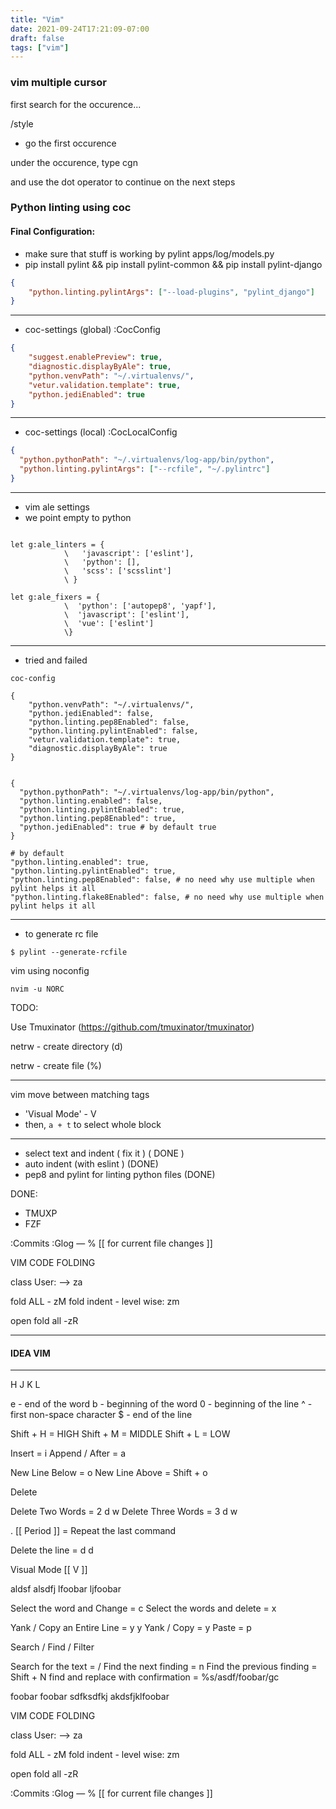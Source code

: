 ```yaml
---
title: "Vim"
date: 2021-09-24T17:21:09-07:00
draft: false
tags: ["vim"]
---
```


### vim multiple cursor

first search for the occurence...

/style

- go the first occurence

under the occurence, type cgn

and use the dot operator to continue on the next steps

###  Python linting using coc

#### Final Configuration:

- make sure that stuff is working by pylint apps/log/models.py
- pip install pylint && pip install pylint-common && pip install pylint-django


```json
{
    "python.linting.pylintArgs": ["--load-plugins", "pylint_django"]
}
```

---
- coc-settings (global) :CocConfig
```json
{
    "suggest.enablePreview": true,
    "diagnostic.displayByAle": true,
    "python.venvPath": "~/.virtualenvs/",
    "vetur.validation.template": true,
    "python.jediEnabled": true
}
```
---

- coc-settings (local) :CocLocalConfig
```json
{
  "python.pythonPath": "~/.virtualenvs/log-app/bin/python",
  "python.linting.pylintArgs": ["--rcfile", "~/.pylintrc"]
}
```
---

- vim ale settings
- we point empty to python

```vim

let g:ale_linters = {
            \   'javascript': ['eslint'],
            \   'python': [],
            \   'scss': ['scsslint']
            \ }

let g:ale_fixers = {
            \  'python': ['autopep8', 'yapf'],
            \  'javascript': ['eslint'],
            \  'vue': ['eslint']
            \}

```
---

- tried and failed

```
coc-config

{
    "python.venvPath": "~/.virtualenvs/",
    "python.jediEnabled": false,
    "python.linting.pep8Enabled": false,
    "python.linting.pylintEnabled": false,
    "vetur.validation.template": true,
    "diagnostic.displayByAle": true
}


{
  "python.pythonPath": "~/.virtualenvs/log-app/bin/python",
  "python.linting.enabled": false,
  "python.linting.pylintEnabled": true,
  "python.linting.pep8Enabled": true,
  "python.jediEnabled": true # by default true
}

# by default
"python.linting.enabled": true,
"python.linting.pylintEnabled": true,
"python.linting.pep8Enabled": false, # no need why use multiple when pylint helps it all
"python.linting.flake8Enabled": false, # no need why use multiple when pylint helps it all

```
---
- to generate rc file

`$ pylint --generate-rcfile`

vim using noconfig

`nvim -u NORC`

TODO:

Use Tmuxinator
(https://github.com/tmuxinator/tmuxinator)


netrw - create directory  (d)

netrw - create file (%)


---



vim move between matching tags

- 'Visual Mode' - V
- then, `a + t` to select whole block




---


- select text and indent ( fix it ) ( DONE )
- auto indent (with eslint ) (DONE)
- pep8 and pylint for linting python files (DONE)

DONE:
- TMUXP
- FZF



:Commits
:Glog — % [[ for current file changes ]]

VIM CODE  FOLDING

class User:
    —> za

fold ALL -  zM
fold indent - level wise: zm

open fold all -zR



---
#### IDEA VIM
---

H J K L

e - end of the word
b - beginning of the word
0 - beginning of the line
^ - first non-space character
$ - end of the line

Shift + H = HIGH
Shift + M = MIDDLE
Shift + L = LOW

Insert = i
Append / After = a

New Line Below = o
New Line Above = Shift + o

Delete

Delete Two Words = 2 d w
Delete Three Words = 3 d w

. [[ Period ]] = Repeat the last command

Delete the line = d d


Visual Mode [[ V ]]

aldsf alsdfj  lfoobar ljfoobar

Select the word and Change = c
Select the words and delete = x

Yank / Copy an Entire Line = y y
Yank / Copy = y
Paste = p

Search / Find / Filter

Search for the text = /
Find the next finding = n
Find the previous finding = Shift + N
find and replace with confirmation = %s/asdf/foobar/gc


foobar foobar sdfksdfkj akdsfjklfoobar


VIM CODE  FOLDING

class User:
    —> za

fold ALL -  zM
fold indent - level wise: zm

open fold all -zR

:Commits
:Glog — % [[ for current file changes ]]

